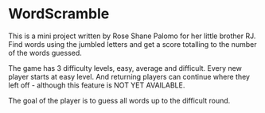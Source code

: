 # WordScramble
This is a mini project written by Rose Shane Palomo for her little brother RJ.
Find words using the jumbled letters and get a score totalling to the number of the words guessed.

The game has 3 difficulty levels, easy, average and difficult. Every new player starts at easy level.
And returning players can continue where they left off - although this feature is NOT YET AVAILABLE.

The goal of the player is to guess all words up to the difficult round.
